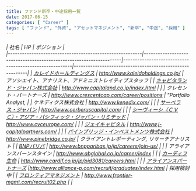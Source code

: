 ```yaml
---
title: ファンド新卒・中途採用一覧
date: 2017-06-15
categories: [ "Career" ]
tags: [ "ファンド", "外資", "アセットマネジメント", "新卒", "中途", "採用" ]
---
```

<h6>

| 社名                                              | HP                                                               | ポジション                                                    |                                               
|---------------------------------------------------------|--------------------------------------------------------------------|--------------------------------------------------------|----------------------------------------------------------|
| <a href="hr@kaleidoholdings.com">カレイドホールディングス</a>      | http://www.kaleidoholdings.co.jp/                      | アソシエイト、アナリスト、アドミニストレイティブスタッフ |
| <a href="http://www.capitaland.co.jp/jp/contactus/form.html">キャピタランド・ジャパン株式会社</a>   | http://www.capitaland.co.jp/index.html                 |                                                          |
|                                                         クレセント・パートナーズ                                           | http://www.crescentcap.com/career/positions            | "Portfolio Analyst,                                      |
|                                                         ケネディクス株式会社                                               | http://www.kenedix.com/                                |                                                          |
| <a href="hr@cerberuscapital.com">サーベラス・ジャパン</a>                                               | http://www.cerberuscapital.com/                        |                                                          |
| <a href="hr@cvc.com">シーヴィーシ（ＣＶＣ）・アジア・パシフィック・ジャパン・リミテッド</a>                                               | http://www.cvceurope.com/                              |                                                          |
| <a href="http://www.j-capitalpartners.com/index.php/contact.html">ジェイキャピタル</a>                                                                | http://www.j-capitalpartners.com/                      |                                                          |
| <a href="JPN-HR@pinebridge.com">パインブリッジ・インベストメンツ株式会社</a>                           | http://www.pinebridge.co.jp/                           | クライアントレポーティング, リサーチアナリスト           |
| <a href="new.graduates@japan.bnpparibas.com">BNPパリバ</a>                                                         | http://www.bnpparibas.jp/jp/careers/join-us/           |                                                          |
|                                                         アライアンスバーンスタイン                                         | http://www.abglobal.co.jp/career/index                 |                                                          |
| <a href="saiyo_cardif@jp.cardif.com">カーディフ生命</a>                                                     | http://www.cardif.co.jp/jp/pid3081/careers.html        |                                                          |
| <a href="info@alliance-p.com">アライアンスパートナーズ</a>                                           |http://www.alliance-p.com/recruit/graduates/index.html | 採用検討中                                               |
| <a href="recruit@frontier-mgmt.com">フロンティアマネジメント</a>                                           | http://www.frontier-mgmt.com/recruit02.php             |                                                          |

</h>